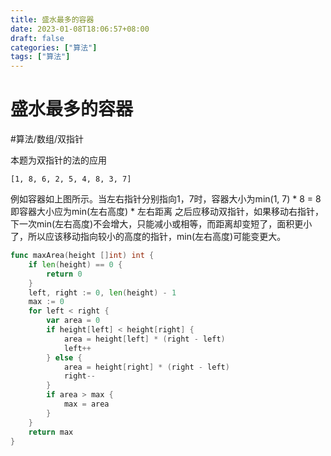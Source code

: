 ```yaml
---
title: 盛水最多的容器
date: 2023-01-08T18:06:57+08:00
draft: false
categories: ["算法"]
tags: ["算法"]
---
```


# 盛水最多的容器
#算法/数组/双指针

本题为双指针的法的应用

```
[1, 8, 6, 2, 5, 4, 8, 3, 7]
```
例如容器如上图所示。当左右指针分别指向1，7时，容器大小为min(1, 7) * 8 = 8
即容器大小应为min(左右高度) * 左右距离
之后应移动双指针，如果移动右指针，下一次min(左右高度)不会增大，只能减小或相等，而距离却变短了，面积更小了，所以应该移动指向较小的高度的指针，min(左右高度)可能变更大。


```go
func maxArea(height []int) int {
    if len(height) == 0 {
        return 0
    }
    left, right := 0, len(height) - 1
    max := 0
    for left < right {
        var area = 0
        if height[left] < height[right] {
            area = height[left] * (right - left) 
            left++
        } else {
            area = height[right] * (right - left) 
            right--
        }
        if area > max {
            max = area
        }
    }
    return max
}
```